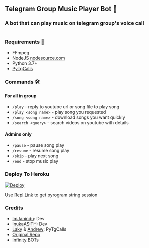 <h2 align="centre">Telegram Group Music Player Bot 🎵</h2>

### A bot that can play music on telegram group's voice call

<p align="center">
  <img src="">
</p>

<h3>Requirements 📝</h3>

- FFmpeg
- NodeJS [nodesource.com](https://nodesource.com/)
- Python 3.7+
- [PyTgCalls](https://github.com/pytgcalls/pytgcalls)

### Commands 🛠
#### For all in group
- `/play` - reply to youtube url or song file to play song
- `/play <song name>` - play song you requested
- `/song <song name>` - download songs you want quickly
- `/search <query>` - search videos on youtube with details

#### Admins only
- `/pause` - pause song play
- `/resume` - resume song play
- `/skip` - play next song
- `/end` - stop music play

### Deploy To Heroku</h4>

[![Deploy](https://www.herokucdn.com/deploy/button.svg)](https://heroku.com/deploy?template=https://github.com/sadewjayasekara/GroupMusicPlayerBot/edit/Pro/README.md)

Use [Repl Link](https://replit.com/@SpEcHiDe/GenerateStringSession) to get pyrogram string session

### Credits
- [ImJanindu](https://github.com/sadewjayasekara): Dev
- [InukaASiTH](https://github.com/sadewjayasekara): Dev
- [Laky](https://github.com/Laky-64) & [Andrew](https://github.com/AndrewLaneX): PyTgCalls
- [Original Repo](https://github.com/suprojects/CallsMusic)
- [Infinity BOTs](https://t.me/joingrouplk)
